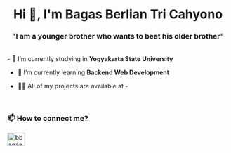 <h1 align="center">Hi 👋, I'm Bagas Berlian Tri Cahyono </h1>
<h3 align="center"> "I am a younger brother who wants to beat his older brother" </h3>
<br>
- 🔭 I’m currently studying in <b>Yogyakarta State University</b> </li>

- 🌱 I’m currently learning **Backend Web Development** </li>

- 👨‍💻 All of my projects are available at - </li>
<br>
<h3> 📫 How to connect me? </h3>

<p align="left">
<a href="https://instagram.com/bbagaass_" target="blank"><img align="center" src="https://raw.githubusercontent.com/rahuldkjain/github-profile-readme-generator/master/src/images/icons/Social/instagram.svg" alt="bbagaass_" height="30" width="40" /></a>
</p>
